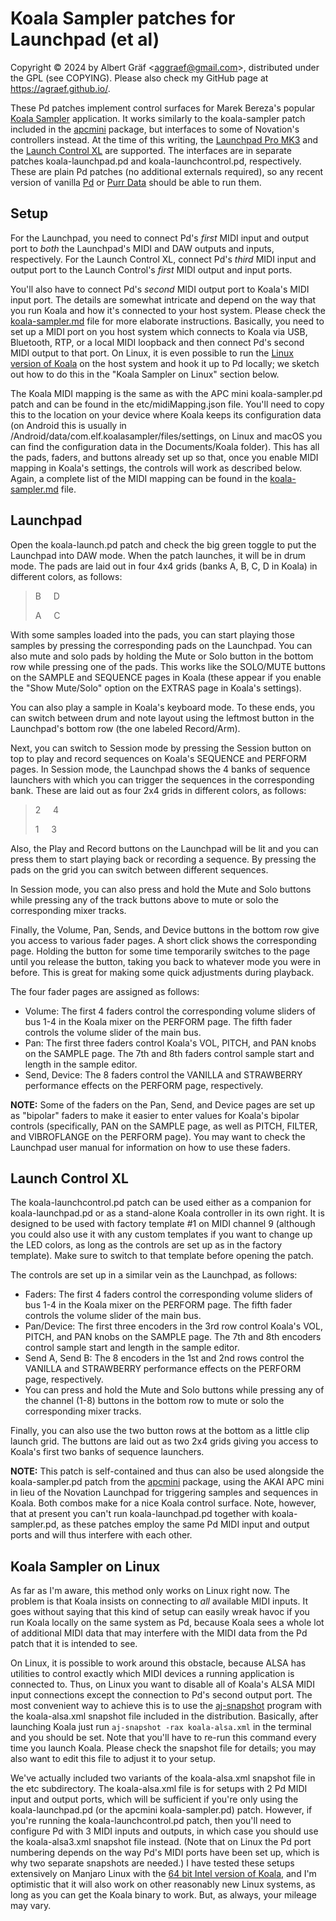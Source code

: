 # Koala Sampler patches for Launchpad (et al)

Copyright © 2024 by Albert Gräf \<<aggraef@gmail.com>\>, distributed under the GPL (see COPYING). Please also check my GitHub page at https://agraef.github.io/.

These Pd patches implement control surfaces for Marek Bereza's popular [Koala Sampler](https://www.koalasampler.com/) application. It works similarly to the koala-sampler patch included in the [apcmini](https://github.com/agraef/apcmini) package, but interfaces to some of Novation's controllers instead. At the time of this writing, the [Launchpad Pro MK3](https://novationmusic.com/products/launchpad-pro-mk3) and the [Launch Control XL](https://novationmusic.com/products/launch-control-xl) are supported. The interfaces are in separate patches koala-launchpad.pd and koala-launchcontrol.pd, respectively. These are plain Pd patches (no additional externals required), so any recent version of vanilla [Pd](http://msp.ucsd.edu/software.html) or [Purr Data](https://agraef.github.io/purr-data/) should be able to run them.

## Setup

For the Launchpad, you need to connect Pd's *first* MIDI input and output port to *both* the Launchpad's MIDI and DAW outputs and inputs, respectively. For the Launch Control XL, connect Pd's *third* MIDI input and output port to the Launch Control's *first* MIDI output and input ports.

You'll also have to connect Pd's *second* MIDI output port to Koala's MIDI input port. The details are somewhat intricate and depend on the way that you run Koala and how it's connected to your host system. Please check the [koala-sampler.md](https://github.com/agraef/apcmini/blob/main/koala-sampler.md) file for more elaborate instructions. Basically, you need to set up a MIDI port on you host system which connects to Koala via USB, Bluetooth, RTP, or a local MIDI loopback and then connect Pd's second MIDI output to that port. On Linux, it is even possible to run the [Linux version of Koala](https://www.elf-audio.com/koala/linux.php) on the host system and hook it up to Pd locally; we sketch out how to do this in the "Koala Sampler on Linux" section below.

The Koala MIDI mapping is the same as with the APC mini koala-sampler.pd patch and can be found in the etc/midiMapping.json file. You'll need to copy this to the location on your device where Koala keeps its configuration data (on Android this is usually in /Android/data/com.elf.koalasampler/files/settings, on Linux and macOS you can find the configuration data in the Documents/Koala folder). This has all the pads, faders, and buttons already set up so that, once you enable MIDI mapping in Koala's settings, the controls will work as described below. Again, a complete list of the MIDI mapping can be found in the [koala-sampler.md](https://github.com/agraef/apcmini/blob/main/koala-sampler.md) file.

## Launchpad

Open the koala-launch.pd patch and check the big green toggle to put the Launchpad into DAW mode. When the patch launches, it will be in drum mode. The pads are laid out in four 4x4 grids (banks A, B, C, D in Koala) in different colors, as follows:

> B&nbsp;&nbsp;&nbsp;&nbsp;&nbsp;D
>
> A&nbsp;&nbsp;&nbsp;&nbsp;&nbsp;C

With some samples loaded into the pads, you can start playing those samples by pressing the corresponding pads on the Launchpad. You can also mute and solo pads by holding the Mute or Solo button in the bottom row while pressing one of the pads. This works like the SOLO/MUTE buttons on the SAMPLE and SEQUENCE pages in Koala (these appear if you enable the "Show Mute/Solo" option on the EXTRAS page in Koala's settings).

You can also play a sample in Koala's keyboard mode. To these ends, you can switch between drum and note layout using the leftmost button in the Launchpad's bottom row (the one labeled Record/Arm).

Next, you can switch to Session mode by pressing the Session button on top to play and record sequences on Koala's SEQUENCE and PERFORM pages. In Session mode, the Launchpad shows the 4 banks of sequence launchers with which you can trigger the sequences in the corresponding bank. These are laid out as four 2x4 grids in different colors, as follows:

> 2&nbsp;&nbsp;&nbsp;&nbsp;&nbsp;4
>
> 1&nbsp;&nbsp;&nbsp;&nbsp;&nbsp;3

Also, the Play and Record buttons on the Launchpad will be lit and you can press them to start playing back or recording a sequence. By pressing the pads on the grid you can switch between different sequences.

In Session mode, you can also press and hold the Mute and Solo buttons while pressing any of the track buttons above to mute or solo the corresponding mixer tracks.

Finally, the Volume, Pan, Sends, and Device buttons in the bottom row give you access to various fader pages. A short click shows the corresponding page. Holding the button for some time temporarily switches to the page until you release the button, taking you back to whatever mode you were in before. This is great for making some quick adjustments during playback.

The four fader pages are assigned as follows:

- Volume: The first 4 faders control the corresponding volume sliders of bus 1-4 in the Koala mixer on the PERFORM page. The fifth fader controls the volume slider of the main bus.
- Pan: The first three faders control Koala's VOL, PITCH, and PAN knobs on the SAMPLE page. The 7th and 8th faders control sample start and length in the sample editor.
- Send, Device: The 8 faders control the VANILLA and STRAWBERRY performance effects on the PERFORM page, respectively.

**NOTE:** Some of the faders on the Pan, Send, and Device pages are set up as "bipolar" faders to make it easier to enter values for Koala's bipolar controls (specifically, PAN on the SAMPLE page, as well as PITCH, FILTER, and VIBROFLANGE on the PERFORM page). You may want to check the Launchpad user manual for information on how to use these faders.

## Launch Control XL

The koala-launchcontrol.pd patch can be used either as a companion for koala-launchpad.pd or as a stand-alone Koala controller in its own right. It is designed to be used with factory template #1 on MIDI channel 9 (although you could also use it with any custom templates if you want to change up the LED colors, as long as the controls are set up as in the factory template). Make sure to switch to that template before opening the patch.

The controls are set up in a similar vein as the Launchpad, as follows:

- Faders: The first 4 faders control the corresponding volume sliders of bus 1-4 in the Koala mixer on the PERFORM page. The fifth fader controls the volume slider of the main bus.
- Pan/Device: The first three encoders in the 3rd row control Koala's VOL, PITCH, and PAN knobs on the SAMPLE page. The 7th and 8th encoders control sample start and length in the sample editor.
- Send A, Send B: The 8 encoders in the 1st and 2nd rows control the VANILLA and STRAWBERRY performance effects on the PERFORM page, respectively.
- You can press and hold the Mute and Solo buttons while pressing any of the channel (1-8) buttons in the bottom row to mute or solo the corresponding mixer tracks.

Finally, you can also use the two button rows at the bottom as a little clip launch grid. The buttons are laid out as two 2x4 grids giving you access to Koala's first two banks of sequence launchers.

**NOTE:** This patch is self-contained and thus can also be used alongside the koala-sampler.pd patch from the [apcmini](https://github.com/agraef/apcmini) package, using the AKAI APC mini in lieu of the Novation Launchpad for triggering samples and sequences in Koala. Both combos make for a nice Koala control surface. Note, however, that at present you can't run koala-launchpad.pd together with koala-sampler.pd, as these patches employ the same Pd MIDI input and output ports and will thus interfere with each other.

## Koala Sampler on Linux

As far as I'm aware, this method only works on Linux right now. The problem is that Koala insists on connecting to *all* available MIDI inputs. It goes without saying that this kind of setup can easily wreak havoc if you run Koala locally on the same system as Pd, because Koala sees a whole lot of additional MIDI data that may interfere with the MIDI data from the Pd patch that it is intended to see.

On Linux, it is possible to work around this obstacle, because ALSA has utilities to control exactly which MIDI devices a running application is connected to. Thus, on Linux you want to disable all of Koala's ALSA MIDI input connections except the connection to Pd's second output port. The most convenient way to achieve this is to use the [aj-snapshot](https://aj-snapshot.sourceforge.io/) program with the koala-alsa.xml snapshot file included in the distribution. Basically, after launching Koala just run `aj-snapshot -rax koala-alsa.xml` in the terminal and you should be set. Note that you'll have to re-run this command every time you launch Koala. Please check the snapshot file for details; you may also want to edit this file to adjust it to your setup.

We've actually included two variants of the koala-alsa.xml snapshot file in the etc subdirectory. The koala-alsa.xml file is for setups with 2 Pd MIDI input and output ports, which will be sufficient if you're only using the koala-launchpad.pd (or the apcmini koala-sampler.pd) patch. However, if you're running the koala-launchcontrol.pd patch, then you'll need to configure Pd with 3 MIDI inputs and outputs, in which case you should use the koala-alsa3.xml snapshot file instead. (Note that on Linux the Pd port numbering depends on the way Pd's MIDI ports have been set up, which is why two separate snapshots are needed.) I have tested these setups extensively on Manjaro Linux with the [64 bit Intel version of Koala](https://www.elf-audio.com/koala/linux.php), and I'm optimistic that it will also work on other reasonably new Linux systems, as long as you can get the Koala binary to work. But, as always, your mileage may vary.
